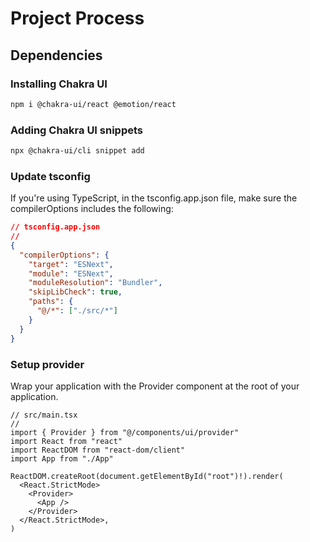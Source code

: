 # Project Process

## Dependencies

### Installing Chakra UI

```bash
npm i @chakra-ui/react @emotion/react
```

### Adding Chakra UI snippets

```bash
npx @chakra-ui/cli snippet add
```

### Update tsconfig

If you're using TypeScript, in the tsconfig.app.json file, make sure the compilerOptions includes the following:

```json
// tsconfig.app.json
// 
{
  "compilerOptions": {
    "target": "ESNext",
    "module": "ESNext",
    "moduleResolution": "Bundler",
    "skipLibCheck": true,
    "paths": {
      "@/*": ["./src/*"]
    }
  }
}
```

### Setup provider

Wrap your application with the Provider component at the root of your application.

```tsx
// src/main.tsx
// 
import { Provider } from "@/components/ui/provider"
import React from "react"
import ReactDOM from "react-dom/client"
import App from "./App"

ReactDOM.createRoot(document.getElementById("root")!).render(
  <React.StrictMode>
    <Provider>
      <App />
    </Provider>
  </React.StrictMode>,
)
```

